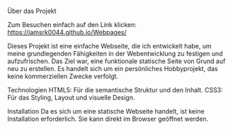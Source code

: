 Über das Projekt 

Zum Besuchen einfach auf den Link klicken:
https://iamsrk0044.github.io/Webpages/

Dieses Projekt ist eine einfache Webseite, die ich entwickelt habe, um meine grundlegenden Fähigkeiten in der Webentwicklung zu festigen und aufzufrischen. Das Ziel war, eine funktionale statische Seite von Grund auf neu zu erstellen. Es handelt sich um ein persönliches Hobbyprojekt, das keine kommerziellen Zwecke verfolgt.

Technologien
HTML5: Für die semantische Struktur und den Inhalt.
CSS3: Für das Styling, Layout und visuelle Design.

Installation
Da es sich um eine statische Webseite handelt, ist keine Installation erforderlich. Sie kann direkt im Browser geöffnet werden.
